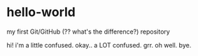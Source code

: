 # hello-world
my first Git/GitHub (?? what's the difference?) repository

hi!
i'm a little confused.
okay.. a LOT confused. 
grr.
oh well. 
bye.
